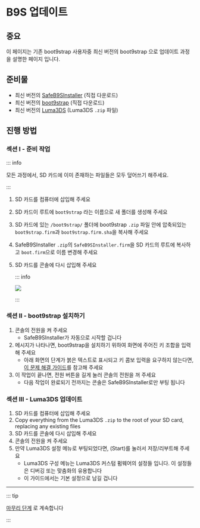 # B9S 업데이트

## 중요

이 페이지는 기존 boot9strap 사용자중 최신 버전의 boot9strap 으로 업데이트 과정을 설명한 페이지 입니다.

## 준비물

- 최신 버전의 [SafeB9SInstaller](https://github.com/d0k3/SafeB9SInstaller/releases/download/v0.0.7/SafeB9SInstaller-20170605-122940.zip) (직접 다운로드)
- 최신 버전의 [boot9strap](https://github.com/SciresM/boot9strap/releases/download/1.4/boot9strap-1.4.zip) (직접 다운로드)
- 최신 버전의 [Luma3DS](https://github.com/LumaTeam/Luma3DS/releases/latest) (Luma3DS `.zip` 파일)

## 진행 방법

### 섹션 I - 준비 작업

::: info

모든 과정에서, SD 카드에 이미 존재하는 파일들은 모두 덮어쓰기 해주세요.

:::

1. SD 카드를 컴퓨터에 삽입해 주세요
2. SD 카드이 루트에 `boot9strap` 라는 이름으로 새 폴더를 생성해 주세요
3. SD 카드에 있는 `/boot9strap/` 폴더에 boot9strap `.zip` 파일 안에 압축되있는 `boot9strap.firm`과 `boot9strap.firm.sha`을 복사해 주세요
4. SafeB9SInstaller `.zip`의 `SafeB9SInstaller.firm`을 SD 카드의 루트에 복사하고 `boot.firm`으로 이름 변경해 주세요
5. SD 카드를 콘솔에 다시 삽입해 주세요

   ::: info

   ![](/images/screenshots/updateb9s-root-layout.png)

   :::

### 섹션 II - boot9strap 설치하기

1. 콘솔의 전원을 켜 주세요
   - SafeB9SInstaller가 자동으로 시작할 겁니다
2. 메시지가 나타나면, boot9strap을 설치하기 위하여 화면에 주어진 키 조합을 입력해 주세요
   - 아래 화면의 단계가 붉은 텍스트로 표시되고 키 콤보 입력을 요구하지 않는다면, [이 문제 해결 가이드](troubleshooting#issues-with-safeb9sinstaller)를 참고해 주세요
3. 이 작업이 끝나면, 전원 버튼을 길게 눌러 콘솔의 전원을 꺼 주세요
   - 다음 작업이 완료되기 전까지는 콘솔은 SafeB9SInstaller로만 부팅 됩니다

### 섹션 III - Luma3DS 업데이트

1. SD 카드를 컴퓨터에 삽입해 주세요
2. Copy everything from the Luma3DS `.zip` to the root of your SD card, replacing any existing files
3. SD 카드를 콘솔에 다시 삽입해 주세요
4. 콘솔의 전원을 켜 주세요
5. 만약 Luma3DS 설정 메뉴로 부팅되었다면, (Start)를 눌러서 저장/리부트해 주세요
   - Luma3DS 구성 메뉴는 Luma3DS 커스텀 펌웨어의 설정들 입니다. 이 설정들은 디버깅 또는 맞춤화의 유용합니다
   - 이 가이드에서는 기본 설정으로 남길 겁니다

___

::: tip

[마무리 단계](finalizing-setup) 로 계속합니다

:::
